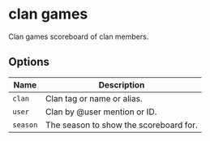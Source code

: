 # clan games

Clan games scoreboard of clan members.

## Options

| Name     | Description                            |
| -------- | -------------------------------------- |
| `clan`   | Clan tag or name or alias.             |
| `user`   | Clan by @user mention or ID.           |
| `season` | The season to show the scoreboard for. |
